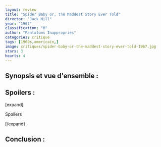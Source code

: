 ```yaml
---
layout: review
title: "Spider Baby or, the Maddest Story Ever Told"
director: "Jack Hill"
year: "1967"
classification: "0"
author: "Pantalons Inappropriés"
categories: critique
tags: [1960s,americain,]
image: critiques/spider-baby-or-the-maddest-story-ever-told-1967.jpg
stars: 3
hearts: 4
---
```


## Synopsis et vue d'ensemble :

## Spoilers :

[expand]

Spoilers

[/expand]

## Conclusion :
